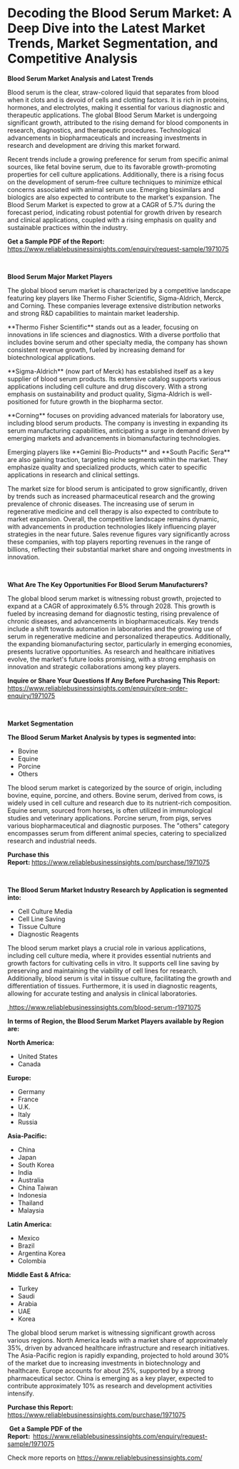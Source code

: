 <p><h1>Decoding the Blood Serum Market: A Deep Dive into the Latest Market Trends, Market Segmentation, and Competitive Analysis</h1></p><p><strong>Blood Serum Market Analysis and Latest Trends</strong></p>
<p><p>Blood serum is the clear, straw-colored liquid that separates from blood when it clots and is devoid of cells and clotting factors. It is rich in proteins, hormones, and electrolytes, making it essential for various diagnostic and therapeutic applications. The global Blood Serum Market is undergoing significant growth, attributed to the rising demand for blood components in research, diagnostics, and therapeutic procedures. Technological advancements in biopharmaceuticals and increasing investments in research and development are driving this market forward.</p><p>Recent trends include a growing preference for serum from specific animal sources, like fetal bovine serum, due to its favorable growth-promoting properties for cell culture applications. Additionally, there is a rising focus on the development of serum-free culture techniques to minimize ethical concerns associated with animal serum use. Emerging biosimilars and biologics are also expected to contribute to the market's expansion. The Blood Serum Market is expected to grow at a CAGR of 5.7% during the forecast period, indicating robust potential for growth driven by research and clinical applications, coupled with a rising emphasis on quality and sustainable practices within the industry.</p></p>
<p><strong>Get a Sample PDF of the Report:&nbsp;</strong> <a href="https://www.reliablebusinessinsights.com/enquiry/request-sample/1971075?utm_campaign=2274&utm_medium=2&utm_source=Github&utm_content=ia&utm_term=08032025&utm_id=blood-serum">https://www.reliablebusinessinsights.com/enquiry/request-sample/1971075</a></p>
<p>&nbsp;</p>
<p><strong>Blood Serum Major Market Players</strong></p>
<p><p>The global blood serum market is characterized by a competitive landscape featuring key players like Thermo Fisher Scientific, Sigma-Aldrich, Merck, and Corning. These companies leverage extensive distribution networks and strong R&D capabilities to maintain market leadership.</p><p>**Thermo Fisher Scientific** stands out as a leader, focusing on innovations in life sciences and diagnostics. With a diverse portfolio that includes bovine serum and other specialty media, the company has shown consistent revenue growth, fueled by increasing demand for biotechnological applications.</p><p>**Sigma-Aldrich** (now part of Merck) has established itself as a key supplier of blood serum products. Its extensive catalog supports various applications including cell culture and drug discovery. With a strong emphasis on sustainability and product quality, Sigma-Aldrich is well-positioned for future growth in the biopharma sector.</p><p>**Corning** focuses on providing advanced materials for laboratory use, including blood serum products. The company is investing in expanding its serum manufacturing capabilities, anticipating a surge in demand driven by emerging markets and advancements in biomanufacturing technologies.</p><p>Emerging players like **Gemini Bio-Products** and **South Pacific Sera** are also gaining traction, targeting niche segments within the market. They emphasize quality and specialized products, which cater to specific applications in research and clinical settings.</p><p>The market size for blood serum is anticipated to grow significantly, driven by trends such as increased pharmaceutical research and the growing prevalence of chronic diseases. The increasing use of serum in regenerative medicine and cell therapy is also expected to contribute to market expansion. Overall, the competitive landscape remains dynamic, with advancements in production technologies likely influencing player strategies in the near future. Sales revenue figures vary significantly across these companies, with top players reporting revenues in the range of billions, reflecting their substantial market share and ongoing investments in innovation.</p></p>
<p>&nbsp;</p>
<p><strong>What Are The Key Opportunities For Blood Serum Manufacturers?</strong></p>
<p><p>The global blood serum market is witnessing robust growth, projected to expand at a CAGR of approximately 6.5% through 2028. This growth is fueled by increasing demand for diagnostic testing, rising prevalence of chronic diseases, and advancements in biopharmaceuticals. Key trends include a shift towards automation in laboratories and the growing use of serum in regenerative medicine and personalized therapeutics. Additionally, the expanding biomanufacturing sector, particularly in emerging economies, presents lucrative opportunities. As research and healthcare initiatives evolve, the market's future looks promising, with a strong emphasis on innovation and strategic collaborations among key players.</p></p>
<p><strong>Inquire or Share Your Questions If Any Before Purchasing This Report:</strong> <a href="https://www.reliablebusinessinsights.com/enquiry/pre-order-enquiry/1971075?utm_campaign=2274&utm_medium=2&utm_source=Github&utm_content=ia&utm_term=08032025&utm_id=blood-serum">https://www.reliablebusinessinsights.com/enquiry/pre-order-enquiry/1971075</a></p>
<p>&nbsp;</p>
<p><strong>Market Segmentation</strong></p>
<p><strong>The Blood Serum Market Analysis by types is segmented into:</strong></p>
<p><ul><li>Bovine</li><li>Equine</li><li>Porcine</li><li>Others</li></ul></p>
<p><p>The blood serum market is categorized by the source of origin, including bovine, equine, porcine, and others. Bovine serum, derived from cows, is widely used in cell culture and research due to its nutrient-rich composition. Equine serum, sourced from horses, is often utilized in immunological studies and veterinary applications. Porcine serum, from pigs, serves various biopharmaceutical and diagnostic purposes. The "others" category encompasses serum from different animal species, catering to specialized research and industrial needs.</p></p>
<p><strong>Purchase this Report:&nbsp;</strong><a href="https://www.reliablebusinessinsights.com/purchase/1971075?utm_campaign=2274&utm_medium=2&utm_source=Github&utm_content=ia&utm_term=08032025&utm_id=blood-serum">https://www.reliablebusinessinsights.com/purchase/1971075</a></p>
<p>&nbsp;</p>
<p><strong>The Blood Serum Market Industry Research by Application is segmented into:</strong></p>
<p><ul><li>Cell Culture Media</li><li>Cell Line Saving</li><li>Tissue Culture</li><li>Diagnostic Reagents</li></ul></p>
<p><p>The blood serum market plays a crucial role in various applications, including cell culture media, where it provides essential nutrients and growth factors for cultivating cells in vitro. It supports cell line saving by preserving and maintaining the viability of cell lines for research. Additionally, blood serum is vital in tissue culture, facilitating the growth and differentiation of tissues. Furthermore, it is used in diagnostic reagents, allowing for accurate testing and analysis in clinical laboratories.</p></p>
<p><a href="https://www.reliablebusinessinsights.com/blood-serum-r1971075?utm_campaign=2274&utm_medium=2&utm_source=Github&utm_content=ia&utm_term=08032025&utm_id=blood-serum">&nbsp;https://www.reliablebusinessinsights.com/blood-serum-r1971075</a></p>
<p><strong>In terms of Region, the Blood Serum Market Players available by Region are:</strong></p>
<p>
    <p> <strong> North America: </strong>
        <ul>
            <li>United States</li>
            <li>Canada</li>
        </ul>
        </p> 
    <p> <strong> Europe: </strong>
        <ul>
            <li>Germany</li>
            <li>France</li>
            <li>U.K.</li>
            <li>Italy</li>
            <li>Russia</li>
        </ul>
        </p> 
    <p> <strong> Asia-Pacific: </strong>
        <ul>
            <li>China</li>
            <li>Japan</li>
            <li>South Korea</li>
            <li>India</li>
            <li>Australia</li>
            <li>China Taiwan</li>
            <li>Indonesia</li>
            <li>Thailand</li>
            <li>Malaysia</li>
        </ul>
        </p> 
    <p> <strong> Latin America: </strong>
        <ul>
            <li>Mexico</li>
            <li>Brazil</li>
            <li>Argentina Korea</li>
            <li>Colombia</li>
        </ul>
        </p> 
    <p> <strong> Middle East & Africa: </strong>
        <ul>
            <li>Turkey</li>
            <li>Saudi</li>
            <li>Arabia</li>
            <li>UAE</li>
            <li>Korea</li>
        </ul>
    </p>
    </p>
<p><p>The global blood serum market is witnessing significant growth across various regions. North America leads with a market share of approximately 35%, driven by advanced healthcare infrastructure and research initiatives. The Asia-Pacific region is rapidly expanding, projected to hold around 30% of the market due to increasing investments in biotechnology and healthcare. Europe accounts for about 25%, supported by a strong pharmaceutical sector. China is emerging as a key player, expected to contribute approximately 10% as research and development activities intensify.</p></p>
<p><strong>Purchase this Report: </strong><a href="https://www.reliablebusinessinsights.com/purchase/1971075?utm_campaign=2274&utm_medium=2&utm_source=Github&utm_content=ia&utm_term=08032025&utm_id=blood-serum">https://www.reliablebusinessinsights.com/purchase/1971075</a></p>
<p>&nbsp;<strong>Get a Sample PDF of the Report:&nbsp;&nbsp;</strong><a href="https://www.reliablebusinessinsights.com/enquiry/request-sample/1971075?utm_campaign=2274&utm_medium=2&utm_source=Github&utm_content=ia&utm_term=08032025&utm_id=blood-serum">https://www.reliablebusinessinsights.com/enquiry/request-sample/1971075</a></p>
<p><strong></strong></p>
<p>Check more reports on <a href="https://www.reliablebusinessinsights.com/?utm_campaign=2274&utm_medium=2&utm_source=Github&utm_content=ia&utm_term=08032025&utm_id=blood-serum">https://www.reliablebusinessinsights.com/</a></p>